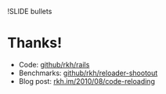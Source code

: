 !SLIDE bullets
# Thanks! #
* Code: [github/rkh/rails](http://github.com/rkh/rails)
* Benchmarks: [github/rkh/reloader-shootout](http://github.com/rkh/rails)
* Blog post: [rkh.im/2010/08/code-reloading](http://rkh.im/2010/08/code-reloading)